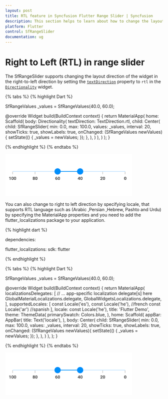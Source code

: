 ```yaml
---
layout: post
title: RTL feature in Syncfusion Flutter Range Slider | Syncfusion
description: This section helps to learn about how to change the layout direction in the right to left direction in range slider for Flutter platform
platform: Flutter
control: SfRangeSlider
documentation: ug
---
```


# Right to Left (RTL) in range slider

The SfRangeSlider supports changing the layout direction of the widget in the right-to-left direction by setting the [`textDirection`](https://api.flutter.dev/flutter/widgets/Directionality/textDirection.html) property to `rtl` in the [`Directionality`](https://api.flutter.dev/flutter/widgets/Directionality-class.html) widget.

{% tabs %}
{% highlight Dart %}

SfRangeValues _values = SfRangeValues(40.0, 60.0);

@override
Widget build(BuildContext context) {
    return MaterialApp(
        home: Scaffold(
            body: Directionality(
              textDirection: TextDirection.rtl,
              child: Center(
                child: SfRangeSlider(
                  min: 0.0,
                  max: 100.0,
                  values: _values,
                  interval: 20,
                  showTicks: true,
                  showLabels: true,
                  onChanged: (SfRangeValues newValues){
                    setState(() {
                      _values = newValues;
                    });
                  },
                ),
              )
            ),
        )
    );
}

{% endhighlight %}
{% endtabs %}

![RTL support](images/right-to-left/right-to-left-support.png)

You can also change to right to left direction by specifying locale, that supports RTL language such as (Arabic ,Persian ,Hebrew, Pashto and Urdu) by specifying the MaterialApp properties and you need to add the flutter_localizations package to your application.

{% highlight dart %}

dependencies:

  flutter_localizations:
    sdk: flutter

{% endhighlight %}

{% tabs %}
{% highlight Dart %}

SfRangeValues _values = SfRangeValues(40.0, 60.0);

@override
  Widget build(BuildContext context) {
    return MaterialApp(
      localizationsDelegates: [
        // ... app-specific localization delegate[s] here
        GlobalMaterialLocalizations.delegate,
        GlobalWidgetsLocalizations.delegate,
      ],
      supportedLocales: [
        const Locale('es'),
        const Locale('he'), //french
        const Locale('ar') //spanish
      ],
      locale: const Locale('he'),
      title: 'Flutter Demo',
      theme: ThemeData(
        primarySwatch: Colors.blue,
      ),
      home: Scaffold(
        appBar: AppBar(
          title: Text('locale'),
        ),
        body: Center(
          child: SfRangeSlider(
            min: 0.0,
            max: 100.0,
            values: _values,
            interval: 20,
            showTicks: true,
            showLabels: true,
            onChanged: (SfRangeValues newValues){
              setState(() {
                _values = newValues;
              });
            },
          ),
        )
      ),
   );
}

{% endhighlight %}
{% endtabs %}

![RTL localization support](images/right-to-left/right-to-left-localization.png)
